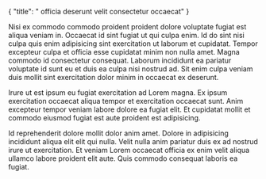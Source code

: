 {
  "title": " officia deserunt velit consectetur occaecat"
}

Nisi ex commodo commodo proident proident dolore voluptate fugiat est aliqua veniam in. Occaecat id sint fugiat ut qui culpa enim. Id do sint nisi culpa quis enim adipisicing sint exercitation ut laborum et cupidatat. Tempor excepteur culpa et officia esse cupidatat minim non nulla amet. Magna commodo id consectetur consequat. Laborum incididunt ea pariatur voluptate id sunt eu et duis ea culpa nisi nostrud ad. Sit enim culpa veniam duis mollit sint exercitation dolor minim in occaecat ex deserunt.

Irure ut est ipsum eu fugiat exercitation ad Lorem magna. Ex ipsum exercitation occaecat aliqua tempor et exercitation occaecat sunt. Anim excepteur tempor veniam labore dolore ea fugiat elit. Et cupidatat mollit et commodo eiusmod fugiat est aute proident est adipisicing.

Id reprehenderit dolore mollit dolor anim amet. Dolore in adipisicing incididunt aliqua elit elit qui nulla. Velit nulla anim pariatur duis ex ad nostrud irure ut exercitation. Et veniam Lorem occaecat officia ex enim velit aliqua ullamco labore proident elit aute. Quis commodo consequat laboris ea fugiat.